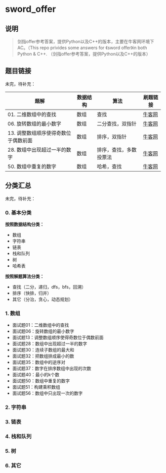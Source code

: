 # sword_offer
## 说明

> 剑指offer参考答案，提供Python以及C++的版本，主要在牛客网环境下AC。（This repo privides some answers for 《sword offer》in both Python &amp; C++. （剑指offer参考答案，提供Python以及C++的版本）

## 题目链接

未完，待补充：

|题解|数据结构|算法|刷题链接|
|--|--|--|--|
|01. 二维数组中的查找|数组|查找|[牛客网](https://www.nowcoder.com/practice/abc3fe2ce8e146608e868a70efebf62e?tpId=13&tqId=11154&tPage=1&rp=1&ru=/ta/coding-interviews&qru=/ta/coding-interviews/question-ranking)|
|06. 旋转数组的最小数字|数组|二分查找，双指针|[牛客网](https://www.nowcoder.com/practice/9f3231a991af4f55b95579b44b7a01ba?tpId=13&tqId=11159&tPage=1&rp=1&ru=%2Fta%2Fcoding-interviews&qru=%2Fta%2Fcoding-interviews%2Fquestion-ranking)|
|13. 调整数组顺序使得奇数位于偶数前面|数组|排序，双指针|[牛客网](https://www.nowcoder.com/practice/beb5aa231adc45b2a5dcc5b62c93f593?tpId=13&tqId=11166&tPage=1&rp=1&ru=%2Fta%2Fcoding-interviews&qru=%2Fta%2Fcoding-interviews%2Fquestion-ranking)|
|28. 数组中出现超过一半的数字|数组|排序，查找，多数投票法|[牛客网](https://www.nowcoder.com/practice/e8a1b01a2df14cb2b228b30ee6a92163?tpId=13&tqId=11181&tPage=2&rp=1&ru=%2Fta%2Fcoding-interviews&qru=%2Fta%2Fcoding-interviews%2Fquestion-ranking)|
|50. 数组中重复的数字|数组|哈希，查找|[牛客网](https://www.nowcoder.com/practice/623a5ac0ea5b4e5f95552655361ae0a8?tpId=13&tqId=11203&tPage=3&rp=1&ru=%2Fta%2Fcoding-interviews&qru=%2Fta%2Fcoding-interviews%2Fquestion-ranking)|

## 分类汇总

未完，待补充：

### 0. 基本分类

**按照数据结构分类：**

- 数组
- 字符串
- 链表
- 栈和队列
- 树
- 哈希表

**按照解题算法分类：**

- 查找（二分，递归，dfs，bfs，回溯）
- 排序（快排，归并）
- 其它（分治，贪心，动态规划）

### 1. 数组

- 面试题01：二维数组中的查找
- 面试题06：旋转数组的最小数字
- 面试题13：调整数组顺序使得奇数位于偶数前面
- 面试题28：数组中出现超过一半的数字
- 面试题30：连续子数组的最大和
- 面试题32：把数组排成最小的数
- 面试题35：数组中的逆序对
- 面试题37：数字在排序数组中出现的次数
- 面试题40：最小的k个数
- 面试题50：数组中重复的数字
- 面试题51：构建乘积数组
- 面试题56：数组中只出现一次的数字

### 2. 字符串

### 3. 链表

### 4. 栈和队列

### 5. 树

### 6. 其它